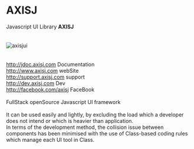 AXISJ
=====

Javascript UI Library <b>AXISJ</b>
<br/>
<br/>
<br/>
<img src="http://www.axisj.com/html/img/axisjui.png" alt="axisjui" />
<br/>
<br/>
<br/>
<a href="http://jdoc.axisj.com" target="_blank">http://jdoc.axisj.com</a> Documentation<br/>
<a href="http://www.axisj.com" target="_blank">http://www.axisj.com</a> webSite<br/>
<a href="http://support.axisj.com" target="_blank">http://support.axisj.com</a> support<br/>
<a href="http://dev.axisj.com" target="_blank">http://dev.axisj.com</a> Dev<br/>
<a href="http://facebook.com/axisj" target="_blank">http://facebook.com/axisj</a> FaceBook<br/>
<br/>
FullStack openSource Javascript UI framework<br/>
<br/>
It can be used easily and lightly, by excluding the load which a developer does not intend or which is heavier than application.<br/>
In terms of the development method, the collision issue between components has been minimised with the use of Class-based coding rules which manage each UI tool in Class.<br/>

